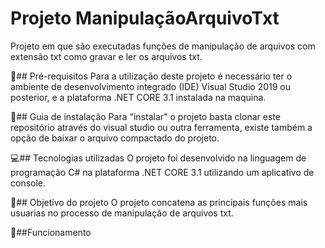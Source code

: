 # Projeto ManipulaçãoArquivoTxt
Projeto em que são executadas funções de manipulação de arquivos com extensão txt como gravar e ler os arquivos txt.

:pencil:## Pré-requisitos
Para a utilização deste projeto é necessário ter o ambiente de desenvolvimento integrado (IDE) Visual Studio 2019 ou posterior, e a plataforma .NET CORE 3.1 instalada na maquina.

:floppy_disk:## Guia de instalação
Para "instalar" o projeto basta clonar este repositório através do visual studio ou outra ferramenta, existe também a opção de baixar o arquivo compactado do projeto.  

:computer:## Tecnologias utilizadas
O projeto foi desenvolvido na linguagem de programação C# na plataforma .NET CORE 3.1 utilizando um aplicativo de console.

:dart:## Objetivo do projeto
O projeto concatena as principais funções mais usuarias no processo de manipulação de arquivos txt.

:electric_plug:##Funcionamento
